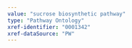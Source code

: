 ```yaml
---
value: "sucrose biosynthetic pathway"
type: "Pathway Ontology"
xref-identifier: "0001342"
xref-dataSource: "PW"
---
```

